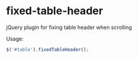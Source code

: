 # fixed-table-header
jQuery plugin for fixing table header when scrolling

Usage:

```javascript
$('#table').fixedTableHeader();
```
